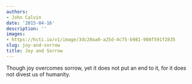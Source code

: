 ```yaml
---
authors:
- John Calvin
date: '2015-04-16'
description: ''
images:
- https://hcti.io/v1/image/3dc20aa0-a25d-4c75-b981-908f591f2835
slug: joy-and-sorrow
title: Joy and Sorrow
---
```


Though joy overcomes sorrow, yet it does not put an end to it, for it does not divest us of humanity.